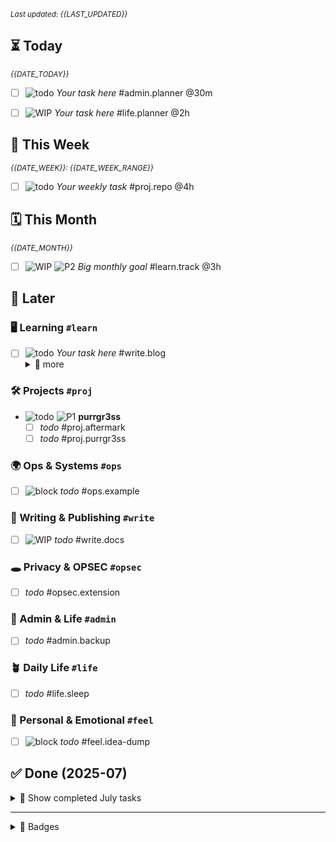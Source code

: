 
<div class="purrboard">

<!--DATE-LAST_UPDATED-->
<sub><em>Last updated: {{LAST_UPDATED}}</em></sub>

<!-- ============= ACTIVE ============= -->

## ⏳ Today

<!--DATE-TODAY-->
<sub><em>{{DATE_TODAY}}</em></sub>

* [ ] ![todo][todo]  _Your task here_ <span class="tag tag-primary">#admin.planner</span> @30m

* [ ] ![WIP][wip]  _Your task here_ <span class="tag tag-primary">#life.planner</span> @2h

## 📆 This Week

<!--DATE-WEEK-->
<sub><em>{{DATE_WEEK}}: {{DATE_WEEK_RANGE}}</em></sub>

* [ ] ![todo][todo] _Your weekly task_ <span class="tag tag-primary">#proj.repo</span> @4h

## 🗓️ This Month

<!--DATE-MONTH-->
<sub><em>{{DATE_MONTH}}</em></sub>

* [ ] ![WIP][wip] ![P2][P2] _Big monthly goal_ <span class="tag tag-primary">#learn.track</span> @3h

## 🌙 Later

### 🖥️ Learning `#learn`

* [ ] ![todo][todo] _Your task here_ <span class="tag tag-primary">#write.blog</span>
  <details><summary>🔆 more</summary>
  <span class="tag tag-ghost">#opsec.tor</span>
  <span class="tag tag-ghost">#write.blog</span><br>
  <p>_extra note here_</p>
  </details>

### 🛠️ Projects `#proj`

* ![todo][todo] ![P1][p1] **purrgr3ss**
  * [ ] _todo_ <span class="tag tag-primary">#proj.aftermark</span>
  * [ ] _todo_ <span class="tag tag-primary">#proj.purrgr3ss</span>

### 🌍 Ops & Systems `#ops`

* [ ] ![block][block] _todo_ <span class="tag tag-primary">#ops.example</span>

### 🧩 Writing & Publishing `#write`

* [ ] ![WIP][wip]  _todo_  <span class="tag tag-primary">#write.docs</span>


### 🕳️ Privacy & OPSEC `#opsec`

* [ ]  _todo_  <span class="tag tag-primary">#opsec.extension</span>

### 🧾 Admin & Life `#admin`

* [ ]  _todo_  <span class="tag tag-primary">#admin.backup</span>

### 🪴 Daily Life `#life`

* [ ]  _todo_  <span class="tag tag-primary">#life.sleep</span>

### 💌 Personal & Emotional `#feel`

* [ ] ![block][block]  _todo_  <span class="tag tag-primary">#feel.idea-dump</span>

<!-- ============= ARCHIVE ============= -->

## ✅ Done (2025-07)

<details>
<summary> 🔆 Show completed July tasks</summary>

* [x] ![done][done] _todo_  <span class="tag tag-primary">#proj.example</span> 
2025-07-17T13:00:00+00:00
</details>

</div>

---

<details>
<summary> 🌈 Badges</summary>

[todo]:   https://img.shields.io/badge/status-QUEUE-blue?style=plastic&logo=github
[wip]:    https://img.shields.io/badge/status-WIP-orange?style=plastic&logo=githubactions
[block]:  https://img.shields.io/badge/status-BLOCKED-red?style=plastic&logo=probot
[done]:   https://img.shields.io/badge/status-DONE-brightgreen?style=plastic&logo=checkmarx
[rev]:    https://img.shields.io/badge/status-REVIEW-yellow?style=plastic&logo=codefactor
[P1]:     https://img.shields.io/badge/PRIORITY-1-critical?style=flat-square
[P2]:     https://img.shields.io/badge/PRIORITY-2-high?style=flat-square

</details>
